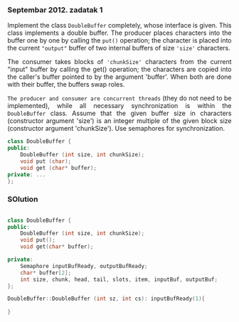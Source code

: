 ### Septembar 2012. zadatak 1

<div align="justify">

Implement the class `DoubleBuffer` completely, whose interface is given. This class implements a double buffer. The producer places characters into the buffer one by one by calling the `put()` operation; the character is placed into the current `"output"` buffer of two internal buffers of size `'size'` characters.

The consumer takes blocks of `'chunkSize'` characters from the current "input" buffer by calling the get() operation; the characters are copied into the caller's buffer pointed to by the argument 'buffer'. When both are done with their buffer, the buffers swap roles.

`The producer and consumer are concurrent threads` (they do not need to be implemented), while all necessary synchronization is within the `DoubleBuffer` class. Assume that the given buffer size in characters (constructor argument 'size') is an integer multiple of the given block size (constructor argument 'chunkSize'). Use semaphores for synchronization.


```cpp
class DoubleBuffer {
public:
	DoubleBuffer (int size, int chunkSize);
	void put (char);
	void get (char* buffer);
private: ... 
};

```

### SOlution 

```cpp

class DoubleBuffer {
public:
    DoubleBuffer (int size, int chunkSize);
    void put();
    void get(char* buffer);

private:
    Semaphore inputBufReady, outputBufReady;
    char* buffer[2];
    int size, chunk, head, tail, slots, item, inputBuf, outputBuf;
};

DoubleBuffer::DoubleBuffer (int sz, int cs): inputBufReady(1){
    
}




```


</div>